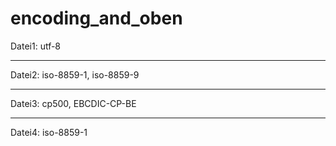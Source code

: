 # encoding_and_oben

Datei1: utf-8

---

Datei2: iso-8859-1, iso-8859-9

---

Datei3: cp500, EBCDIC-CP-BE

---

Datei4: iso-8859-1
